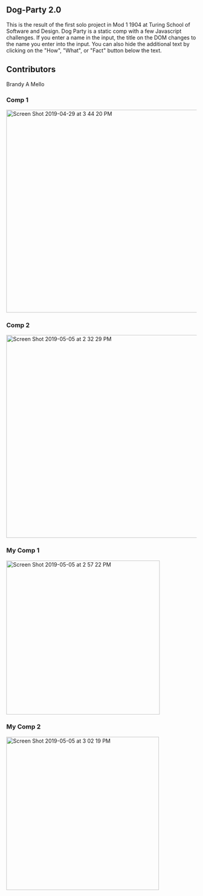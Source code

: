## Dog-Party 2.0
This is the result of the first solo project in Mod 1 1904 at Turing School of Software and Design. Dog Party is a static comp with a few Javascript challenges. If you enter a name in the input, the title on the DOM changes to the name you enter into the input. You can also hide the additional text by clicking on the "How", "What", or "Fact" button below the text.

## Contributors
Brandy A Mello

### Comp 1
<img width="535" alt="Screen Shot 2019-04-29 at 3 44 20 PM" src="https://user-images.githubusercontent.com/46384968/56931574-9f81bb80-6a9d-11e9-809d-51c72a00dacf.png"> 

### Comp 2
<img width="535" alt="Screen Shot 2019-05-05 at 2 32 29 PM" src="https://user-images.githubusercontent.com/46384968/57199983-c54a0d00-6f42-11e9-90e3-284fd1fcf5d4.png">

### My Comp 1
<img width="406" alt="Screen Shot 2019-05-05 at 2 57 22 PM" src="https://user-images.githubusercontent.com/46384968/57200203-27584180-6f46-11e9-88c8-3be60a36554a.png">

### My Comp 2
<img width="404" alt="Screen Shot 2019-05-05 at 3 02 19 PM" src="https://user-images.githubusercontent.com/46384968/57200274-3a1f4600-6f47-11e9-8601-9c06319c8447.png">
